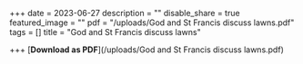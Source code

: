 +++
date = 2023-06-27
description = ""
disable_share = true
featured_image = ""
pdf = "/uploads/God and St Francis discuss lawns.pdf"
tags = []
title = "God and St Francis discuss lawns"

+++
[**Download as PDF**](/uploads/God and St Francis discuss lawns.pdf)